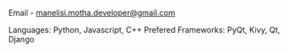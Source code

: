 Email - manelisi.motha.developer@gmail.com

Languages: Python, Javascript, C++
Prefered Frameworks: PyQt, Kivy, Qt, Django
